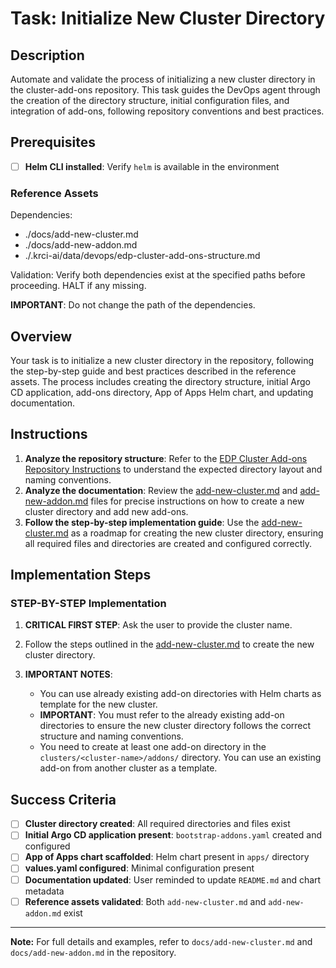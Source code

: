 # Task: Initialize New Cluster Directory

## Description

Automate and validate the process of initializing a new cluster directory in the cluster-add-ons repository. This task guides the DevOps agent through the creation of the directory structure, initial configuration files, and integration of add-ons, following repository conventions and best practices.

## Prerequisites

- [ ] **Helm CLI installed**: Verify `helm` is available in the environment

### Reference Assets

Dependencies:

- ./docs/add-new-cluster.md
- ./docs/add-new-addon.md
- ./.krci-ai/data/devops/edp-cluster-add-ons-structure.md

Validation: Verify both dependencies exist at the specified paths before proceeding. HALT if any missing.

**IMPORTANT**: Do not change the path of the dependencies.

## Overview

Your task is to initialize a new cluster directory in the repository, following the step-by-step guide and best practices described in the reference assets. The process includes creating the directory structure, initial Argo CD application, add-ons directory, App of Apps Helm chart, and updating documentation.

## Instructions

1. **Analyze the repository structure**: Refer to the [EDP Cluster Add-ons Repository Instructions](./.krci-ai/data/devops/edp-cluster-add-ons-structure.md) to understand the expected directory layout and naming conventions.
2. **Analyze the documentation**: Review the [add-new-cluster.md](./docs/add-new-cluster.md) and [add-new-addon.md](./docs/add-new-addon.md) files for precise instructions on how to create a new cluster directory and add new add-ons.
3. **Follow the step-by-step implementation guide**: Use the [add-new-cluster.md](./docs/add-new-cluster.md) as a roadmap for creating the new cluster directory, ensuring all required files and directories are created and configured correctly.

## Implementation Steps

### STEP-BY-STEP Implementation

1. **CRITICAL FIRST STEP**: Ask the user to provide the cluster name.

2. Follow the steps outlined in the [add-new-cluster.md](./docs/add-new-cluster.md) to create the new cluster directory.

3. **IMPORTANT NOTES**:
    - You can use already existing add-on directories with Helm charts as template for the new cluster.
    - **IMPORTANT**: You must refer to the already existing add-on directories to ensure the new cluster directory follows the correct structure and naming conventions.
    - You need to create at least one add-on directory in the `clusters/<cluster-name>/addons/` directory. You can use an existing add-on from another cluster as a template.

## Success Criteria

- [ ] **Cluster directory created**: All required directories and files exist
- [ ] **Initial Argo CD application present**: `bootstrap-addons.yaml` created and configured
- [ ] **App of Apps chart scaffolded**: Helm chart present in `apps/` directory
- [ ] **values.yaml configured**: Minimal configuration present
- [ ] **Documentation updated**: User reminded to update `README.md` and chart metadata
- [ ] **Reference assets validated**: Both `add-new-cluster.md` and `add-new-addon.md` exist

---

**Note:** For full details and examples, refer to `docs/add-new-cluster.md` and `docs/add-new-addon.md` in the repository.
